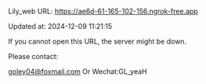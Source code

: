 Lily_web URL: https://ae6d-61-165-102-156.ngrok-free.app

Updated at: 2024-12-09 11:21:15

If you cannot open this URL, the server might be down.

Please contact: 

goley04@foxmail.com Or Wechat:GL_yeaH